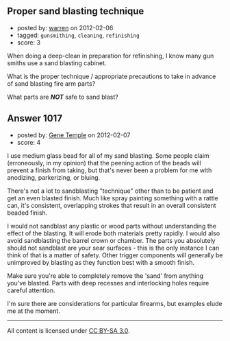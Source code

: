 ## Proper sand blasting technique

- posted by: [warren](https://stackexchange.com/users/-1/143-warren) on 2012-02-06
- tagged: `gunsmithing`, `cleaning`, `refinishing`
- score: 3

When doing a deep-clean in preparation for refinishing, I know many gun smiths use a sand blasting cabinet.

What is the proper technique / appropriate precautions to take in advance of sand blasting fire arm parts?

What parts are ***NOT*** safe to sand blast?


## Answer 1017

- posted by: [Gene Temple](https://stackexchange.com/users/-1/254-gene-temple) on 2012-02-07
- score: 4

I use medium glass bead for all of my sand blasting.  Some people claim (erroneously, in my opinion) that the peening action of the beads will prevent a finish from taking, but that's never been a problem for me with anodizing, parkerizing, or bluing.  

There's not a lot to sandblasting "technique" other than to be patient and get an even blasted finish.  Much like spray painting something with a rattle can, it's consistent, overlapping strokes that result in an overall consistent beaded finish.

I would not sandblast any plastic or wood parts without understanding the effect of the blasting.  It will erode both materials pretty rapidly.  I would also avoid sandblasting the barrel crown or chamber.  The parts you absolutely should not sandblast are your sear surfaces - this is the only instance I can think of that is a matter of safety.  Other trigger components will generally be unimproved by blasting as they function best with a smooth finish.

Make sure you're able to completely remove the 'sand' from anything you've blasted.  Parts with deep recesses and interlocking holes require careful attention.

I'm sure there are considerations for particular firearms, but examples elude me at the moment.



---

All content is licensed under [CC BY-SA 3.0](https://creativecommons.org/licenses/by-sa/3.0/).
